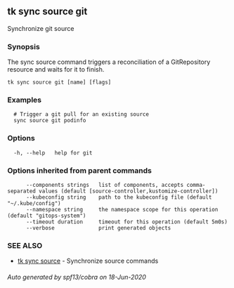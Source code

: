 ## tk sync source git

Synchronize git source

### Synopsis


The sync source command triggers a reconciliation of a GitRepository resource and waits for it to finish.

```
tk sync source git [name] [flags]
```

### Examples

```
  # Trigger a git pull for an existing source
  sync source git podinfo

```

### Options

```
  -h, --help   help for git
```

### Options inherited from parent commands

```
      --components strings   list of components, accepts comma-separated values (default [source-controller,kustomize-controller])
      --kubeconfig string    path to the kubeconfig file (default "~/.kube/config")
      --namespace string     the namespace scope for this operation (default "gitops-system")
      --timeout duration     timeout for this operation (default 5m0s)
      --verbose              print generated objects
```

### SEE ALSO

* [tk sync source](tk_sync_source.md)	 - Synchronize source commands

###### Auto generated by spf13/cobra on 18-Jun-2020
